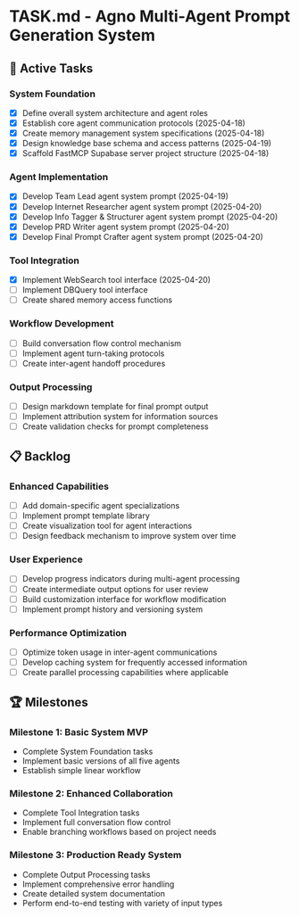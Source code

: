 # TASK.md - Agno Multi-Agent Prompt Generation System

## 🚀 Active Tasks

### System Foundation
- [x] Define overall system architecture and agent roles
- [x] Establish core agent communication protocols (2025-04-18)
- [x] Create memory management system specifications (2025-04-18)
- [x] Design knowledge base schema and access patterns (2025-04-19)
- [x] Scaffold FastMCP Supabase server project structure (2025-04-18)

### Agent Implementation
- [x] Develop Team Lead agent system prompt (2025-04-19)
- [x] Develop Internet Researcher agent system prompt (2025-04-20)
- [x] Develop Info Tagger & Structurer agent system prompt (2025-04-20)
- [x] Develop PRD Writer agent system prompt (2025-04-20)
- [x] Develop Final Prompt Crafter agent system prompt (2025-04-20)

### Tool Integration
- [x] Implement WebSearch tool interface (2025-04-20)
- [ ] Implement DBQuery tool interface
- [ ] Create shared memory access functions

### Workflow Development
- [ ] Build conversation flow control mechanism
- [ ] Implement agent turn-taking protocols
- [ ] Create inter-agent handoff procedures

### Output Processing
- [ ] Design markdown template for final prompt output
- [ ] Implement attribution system for information sources
- [ ] Create validation checks for prompt completeness

## 📋 Backlog

### Enhanced Capabilities
- [ ] Add domain-specific agent specializations
- [ ] Implement prompt template library
- [ ] Create visualization tool for agent interactions
- [ ] Design feedback mechanism to improve system over time

### User Experience
- [ ] Develop progress indicators during multi-agent processing
- [ ] Create intermediate output options for user review
- [ ] Build customization interface for workflow modification
- [ ] Implement prompt history and versioning system

### Performance Optimization
- [ ] Optimize token usage in inter-agent communications
- [ ] Develop caching system for frequently accessed information
- [ ] Create parallel processing capabilities where applicable

## 🏆 Milestones

### Milestone 1: Basic System MVP
- Complete System Foundation tasks
- Implement basic versions of all five agents
- Establish simple linear workflow

### Milestone 2: Enhanced Collaboration
- Complete Tool Integration tasks
- Implement full conversation flow control
- Enable branching workflows based on project needs

### Milestone 3: Production Ready System
- Complete Output Processing tasks
- Implement comprehensive error handling
- Create detailed system documentation
- Perform end-to-end testing with variety of input types
